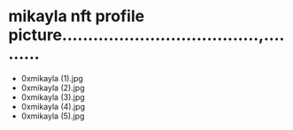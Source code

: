 # mikayla nft profile picture......................................,..........
- 0xmikayla (1).jpg
- 0xmikayla (2).jpg
- 0xmikayla (3).jpg
- 0xmikayla (4).jpg
- 0xmikayla (5).jpg
